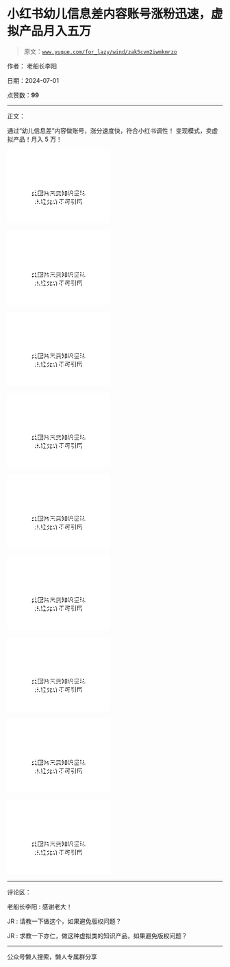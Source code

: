 # 小红书幼儿信息差内容账号涨粉迅速，虚拟产品月入五万

> 原文：[`www.yuque.com/for_lazy/wind/zak5cvm2iwmkmrzo`](https://www.yuque.com/for_lazy/wind/zak5cvm2iwmkmrzo)

作者： 老船长李阳

日期：2024-07-01

点赞数：**99**

* * *

正文：

通过“幼儿信息差”内容做账号，涨分速度快，符合小红书调性！ 变现模式，卖虚拟产品！月入 5 万！

![](img/e598e5e15b2712a9a62e3db386b72a84.png "None")

![](img/db4345fa7097e022107b71e8f496a11a.png "None")

![](img/3a038ea4277bd1f2c3255f9b22b2fd6f.png "None")

![](img/cb0c206e4b0e33948b2c679d051a2b25.png "None")

![](img/ee4809871228b836da91f57c10cfac77.png "None")

![](img/e96c0e66f677aa0717aa769fdb24dc9f.png "None")

![](img/36025947a9f072ea0f12019bd4945d42.png "None")

![](img/4920a32a80d77cca0fe4e3e1804f6903.png "None")

![](img/66c8dfe558cb87abe941c1c52ce068b3.png "None")

* * *

评论区：

老船长李阳 : 感谢老大！

JR : 请教一下做这个，如果避免版权问题？

JR : 求教一下亦仁，做这种虚拟类的知识产品，如果避免版权问题？

* * *

公众号懒人搜索，懒人专属群分享